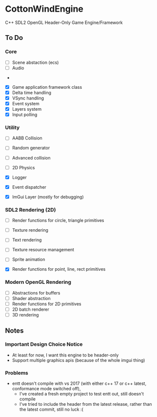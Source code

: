 # CottonWindEngine
C++ SDL2 OpenGL Header-Only Game Engine/Framework
## To Do
### Core
- [ ] Scene abstaction (ecs)
- [ ] Audio
-  
- [x] Game application framework class
- [x] Delta time handling
- [x] VSync handling
- [x] Event system
- [x] Layers system
- [x] Input polling
### Utility
- [ ] AABB Collision
- [ ] Random generator
- [ ] Advanced collision
- [ ] 2D Physics

- [x] Logger
- [x] Event dispatcher
- [x] ImGui Layer (mostly for debugging)
### SDL2 Rendering (2D)
- [ ] Render functions for circle, triangle primitives
- [ ] Texture rendering
- [ ] Text rendering
- [ ] Texture resource management
- [ ] Sprite animation

- [x] Render functions for point, line, rect primitives
### Modern OpenGL Rendering
- [ ] Abstractions for buffers
- [ ] Shader abstraction
- [ ] Render functions for 2D primitives
- [ ] 2D batch renderer
- [ ] 3D rendering
## Notes
### Important Design Choice Notice
* At least for now, I want this engine to be header-only
* Support multiple graphics apis (because of the whole imgui thing)
### Problems
* entt doesn't compile with vs 2017 (with either c++ 17 or c++ latest, conformance mode switched off),
  * I've created a fresh empty project to test entt out, still doesn't compile
  * I've tried to include the header from the latest release, rather than the latest commit, still no luck :(